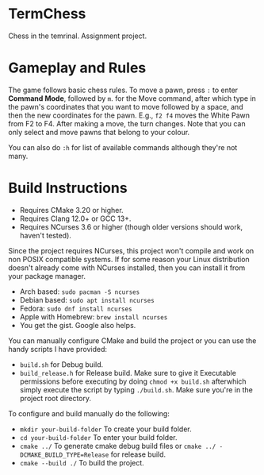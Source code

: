 # TermChess
Chess in the temrinal.
Assignment project.

# Gameplay and Rules
The game follows basic chess rules.
To move a pawn, press ```:``` to enter **Command Mode**, followed by ```m```.
for the Move command, after which type in the pawn's coordinates that you want to move
followed by a space, and then the new coordinates for the pawn.
E.g., ```f2 f4``` moves the White Pawn from F2 to F4.
After making a move, the turn changes.
Note that you can only select and move pawns that belong to your colour.

You can also do ```:h``` for list of available commands although they're not many.

# Build Instructions
- Requires CMake 3.20 or higher.
- Requires Clang 12.0+ or GCC 13+.
- Requires NCurses 3.6 or higher (though older versions should work, haven't tested).

Since the project requires NCurses, this project won't compile and work on non POSIX compatible systems.
If for some reason your Linux distribution doesn't already come with NCurses installed, then you can install it from your package manager.
- Arch based: ``` sudo pacman -S ncurses ```
- Debian based: ```sudo apt install ncurses```
- Fedora: ```sudo dnf install ncurses```
- Apple with Homebrew: ```brew install ncurses```
- You get the gist. Google also helps.

You can manually configure CMake and build the project or
you can use the handy scripts I have provided:
- ```build.sh``` for Debug build.
- ```build_release.h``` for Release build.
Make sure to give it Executable permissions before executing by doing
```chmod +x build.sh``` afterwhich simply execute the script by typing ```./build.sh```.
Make sure you're in the project root directory.

To configure and build manually do the following:
- ```mkdir your-build-folder``` To create your build folder.
- ```cd your-build-folder``` To enter your build folder.
- ```cmake ../``` To generate cmake debug build files or ```cmake ../ -DCMAKE_BUILD_TYPE=Release``` for release build.
- ```cmake --build ./``` To build the project.
